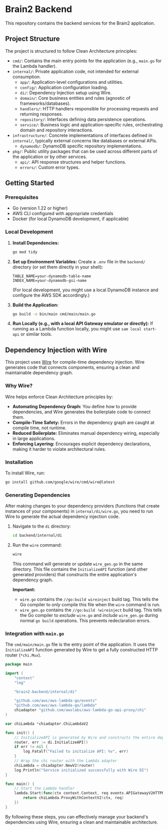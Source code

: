 # Brain2 Backend

This repository contains the backend services for the Brain2 application.

## Project Structure

The project is structured to follow Clean Architecture principles:

-   `cmd/`: Contains the main entry points for the application (e.g., `main.go` for the Lambda handler).
-   `internal/`: Private application code, not intended for external consumption.
    -   `app/`: Application-level configurations and utilities.
    -   `config/`: Application configuration loading.
    -   `di/`: Dependency Injection setup using Wire.
    -   `domain/`: Core business entities and rules (agnostic of frameworks/databases).
    -   `handlers/`: HTTP handlers responsible for processing requests and returning responses.
    -   `repository/`: Interfaces defining data persistence operations.
    -   `service/`: Business logic and application-specific rules, orchestrating domain and repository interactions.
-   `infrastructure/`: Concrete implementations of interfaces defined in `internal/`, typically external concerns like databases or external APIs.
    -   `dynamodb/`: DynamoDB specific repository implementations.
-   `pkg/`: Public utility packages that can be used across different parts of the application or by other services.
    -   `api/`: API response structures and helper functions.
    -   `errors/`: Custom error types.

## Getting Started

### Prerequisites

-   Go (version 1.22 or higher)
-   AWS CLI configured with appropriate credentials
-   Docker (for local DynamoDB development, if applicable)

### Local Development

1.  **Install Dependencies:**
    ```bash
    go mod tidy
    ```

2.  **Set up Environment Variables:**
    Create a `.env` file in the `backend/` directory (or set them directly in your shell):
    ```
    TABLE_NAME=your-dynamodb-table-name
    INDEX_NAME=your-dynamodb-gsi-name
    ```
    (For local development, you might use a local DynamoDB instance and configure the AWS SDK accordingly.)

3.  **Build the Application:**
    ```bash
    go build -o bin/main cmd/main/main.go
    ```

4.  **Run Locally (e.g., with a local API Gateway emulator or directly):**
    If running as a Lambda function locally, you might use `sam local start-api` or similar tools.

## Dependency Injection with Wire

This project uses [Wire](https://github.com/google/wire) for compile-time dependency injection. Wire generates code that connects components, ensuring a clean and maintainable dependency graph.

### Why Wire?

Wire helps enforce Clean Architecture principles by:
-   **Automating Dependency Graph:** You define how to provide dependencies, and Wire generates the boilerplate code to connect them.
-   **Compile-Time Safety:** Errors in the dependency graph are caught at compile time, not runtime.
-   **Reduced Boilerplate:** Eliminates manual dependency wiring, especially in large applications.
-   **Enforcing Layering:** Encourages explicit dependency declarations, making it harder to violate architectural rules.

### Installation

To install Wire, run:

```bash
go install github.com/google/wire/cmd/wire@latest
```

### Generating Dependencies

After making changes to your dependency providers (functions that create instances of your components) in `internal/di/wire.go`, you need to run Wire to generate the actual dependency injection code.

1.  Navigate to the `di` directory:
    ```bash
    cd backend/internal/di
    ```

2.  Run the `wire` command:
    ```bash
    wire
    ```
    This command will generate or update `wire_gen.go` in the same directory. This file contains the `InitializeAPI` function (and other generated providers) that constructs the entire application's dependency graph.

    **Important:**
    -   `wire.go` contains the `//go:build wireinject` build tag. This tells the Go compiler to *only* compile this file when the `wire` command is run.
    -   `wire_gen.go` contains the `//go:build !wireinject` build tag. This tells the Go compiler to *exclude* `wire.go` and *include* `wire_gen.go` during normal `go build` operations. This prevents redeclaration errors.

### Integration with `main.go`

The `cmd/main/main.go` file is the entry point of the application. It uses the `InitializeAPI` function generated by Wire to get a fully constructed HTTP router (`*chi.Mux`).

```go
package main

import (
	"context"
	"log"

	"brain2-backend/internal/di"

	"github.com/aws/aws-lambda-go/events"
	"github.com/aws/aws-lambda-go/lambda"
	chiadapter "github.com/awslabs/aws-lambda-go-api-proxy/chi"
)

var chiLambda *chiadapter.ChiLambdaV2

func init() {
	// InitializeAPI is generated by Wire and constructs the entire dependency graph.
	router, err := di.InitializeAPI()
	if err != nil {
		log.Fatalf("Failed to initialize API: %v", err)
	}
	// Wrap the chi router with the Lambda adapter
	chiLambda = chiadapter.NewV2(router)
	log.Println("Service initialized successfully with Wire DI")
}

func main() {
	// Start the Lambda handler
	lambda.Start(func(ctx context.Context, req events.APIGatewayV2HTTPRequest) (events.APIGatewayV2HTTPResponse, error) {
		return chiLambda.ProxyWithContextV2(ctx, req)
	})
}
```

By following these steps, you can effectively manage your backend's dependencies using Wire, ensuring a clean and maintainable architecture.

